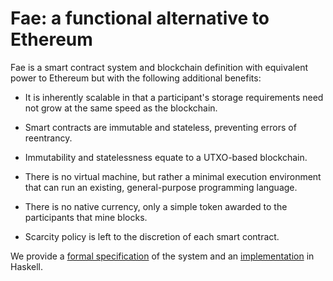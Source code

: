 # Fae: a functional alternative to Ethereum

Fae is a smart contract system and blockchain definition with equivalent power
to Ethereum but with the following additional benefits:

  - It is inherently scalable in that a participant's storage requirements need
    not grow at the same speed as the blockchain.

  - Smart contracts are immutable and stateless, preventing errors of reentrancy.

  - Immutability and statelessness equate to a UTXO-based blockchain.

  - There is no virtual machine, but rather a minimal execution environment that
    can run an existing, general-purpose programming language.

  - There is no native currency, only a simple token awarded to the participants
    that mine blocks.

  - Scarcity policy is left to the discretion of each smart contract.

We provide a [formal specification](docs/Specification.md) of the system and
an [implementation](src/) in Haskell.

